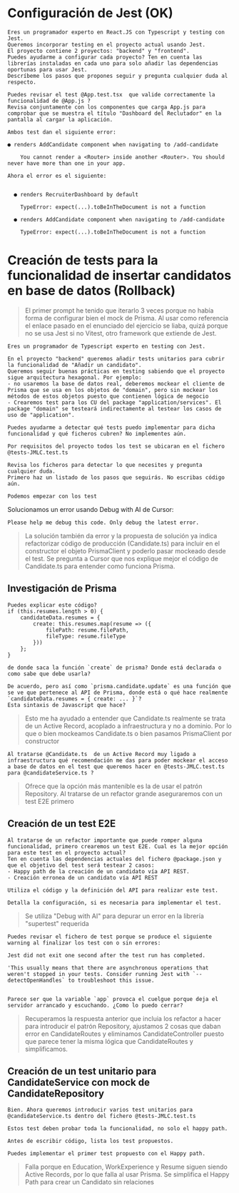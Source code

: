 # Configuración de Jest (OK)
```
Eres un programador experto en React.JS con Typescript y testing con Jest.
Queremos incorporar testing en el proyecto actual usando Jest. 
El proyecto contiene 2 proyectos: "backend" y "frontend". 
Puedes ayudarme a configurar cada proyecto? Ten en cuenta las librerías instaladas en cada uno para solo añadir las dependencias oportunas para usar Jest.
Descríbeme los pasos que propones seguir y pregunta cualquier duda al respecto.
```

```
Puedes revisar el test @App.test.tsx  que valide correctamente la funcionalidad de @App.js ?
Revisa conjuntamente con los componentes que carga App.js para comprobar que se muestra el título "Dashboard del Reclutador" en la pantalla al cargar la aplicación.
```

```
Ambos test dan el siguiente error:

● renders AddCandidate component when navigating to /add-candidate

    You cannot render a <Router> inside another <Router>. You should never have more than one in your app.

```


```
Ahora el error es el siguiente:


  ● renders RecruiterDashboard by default

    TypeError: expect(...).toBeInTheDocument is not a function

  ● renders AddCandidate component when navigating to /add-candidate

    TypeError: expect(...).toBeInTheDocument is not a function
```


# Creación de tests para la funcionalidad de insertar candidatos en base de datos (Rollback)

> El primer prompt he tenido que iterarlo 3 veces porque no había forma de configurar bien el mock de Prisma. Al usar como referencia el enlace pasado en el enunciado del ejercicio se liaba, quizá porque no se usa Jest si no Vitest, otro framework que extiende de Jest.

```
Eres un programador de Typescript experto en testing con Jest.

En el proyecto "backend" queremos añadir tests unitarios para cubrir la funcionalidad de "Añadir un candidato".
Queremos seguir buenas prácticas en testing sabiendo que el proyecto sigue arquitectura hexagonal. Por ejemplo:
- no usaremos la base de datos real, deberemos mockear el cliente de Prisma que se usa en los objetos de "domain", pero sin mockear los métodos de estos objetos puesto que contienen lógica de negocio
- Crearemos test para los CU del package "application/services". El package "domain" se testeará indirectamente al testear los casos de uso de "application".

Puedes ayudarme a detectar qué tests puedo implementar para dicha funcionalidad y qué ficheros cubren? No implementes aún. 

Por requisitos del proyecto todos los test se ubicaran en el fichero @tests-JMLC.test.ts 

Revisa los ficheros para detectar lo que necesites y pregunta cualquier duda. 
Primero haz un listado de los pasos que seguirás. No escribas código aún.
```

```
Podemos empezar con los test
```

Solucionamos un error usando Debug with AI de Cursor:
```
Please help me debug this code. Only debug the latest error.
```

> La solución también da error y la propuesta de solución ya indica refactorizar código de producción (Candidate.ts) para incluir en el constructor el objeto PrismaClient y poderlo pasar mockeado desde el test.
> Se pregunta a Cursor que nos explique mejor el código de Candidate.ts para entender como funciona Prisma. 

## Investigación de Prisma
```
Puedes explicar este código?
if (this.resumes.length > 0) {
    candidateData.resumes = {
        create: this.resumes.map(resume => ({
            filePath: resume.filePath,
            fileType: resume.fileType
        }))
    };
}
```

```
de donde saca la función `create` de prisma? Donde está declarada o como sabe que debe usarla?
```

```
De acuerdo, pero así como `prisma.candidate.update` es una función que se ve que pertenece al API de Prisma, donde está o qué hace realmente `candidateData.resumes = { create: ... }`?
Esta sintaxis de Javascript que hace?
```

> Esto me ha ayudado a entender que Candidate.ts realmente se trata de un Active Record, acoplado a infraestructura y no a dominio. Por lo que o bien mockeamos Candidate.ts o bien pasamos PrismaClient por constructor

```
Al tratarse @Candidate.ts  de un Active Record muy ligado a infraestructura qué recomendación me das para poder mockear el acceso a base de datos en el test que queremos hacer en @tests-JMLC.test.ts para @candidateService.ts ?
```

> Ofrece que la opción más mantenible es la de usar el patrón Repository. Al tratarse de un refactor grande aseguraremos con un test E2E primero

## Creación de un test E2E

```
Al tratarse de un refactor importante que puede romper alguna funcionalidad, primero crearemos un test E2E. Cual es la mejor opción para este test en el proyecto actual? 
Ten en cuenta las dependencias actuales del fichero @package.json y que el objetivo del test será testear 2 casos:
- Happy path de la creación de un candidato vía API REST. 
- Creación erronea de un candidato vía API REST

Utiliza el código y la definición del API para realizar este test.

Detalla la configuración, si es necesaria para implementar el test.
```

 > Se utiliza "Debug with AI" para depurar un error en la librería "supertest" requerida

```
Puedes revisar el fichero de test porque se produce el siguiente warning al finalizar los test con o sin errores:

Jest did not exit one second after the test run has completed.

'This usually means that there are asynchronous operations that weren't stopped in your tests. Consider running Jest with `--detectOpenHandles` to troubleshoot this issue.


Parece ser que la variable `app` provoca el cuelgue porque deja el servidor arrancado y escuchando. ¿Como lo puedo cerrar?
```

> Recuperamos la respuesta anterior que incluia los refactor a hacer para introducir el patrón Repository, ajustamos 2 cosas que daban error en CandidateRoutes y eliminamos CandidateController puesto que parece tener la misma lógica que CandidateRoutes y simplificamos.

## Creación de un test unitario para CandidateService con mock de CandidateRepository

```
Bien. Ahora queremos introducir varios test unitarios para @candidateService.ts dentro del fichero @tests-JMLC.test.ts 

Estos test deben probar toda la funcionalidad, no solo el happy path. 

Antes de escribir código, lista los test propuestos.
```

```
Puedes implementar el primer test propuesto con el Happy path.
```

> Falla porque en Education, WorkExperience y Resume siguen siendo Active Records, por lo que falla al usar Prisma.
> Se simplifica el Happy Path para crear un Candidato sin relaciones
